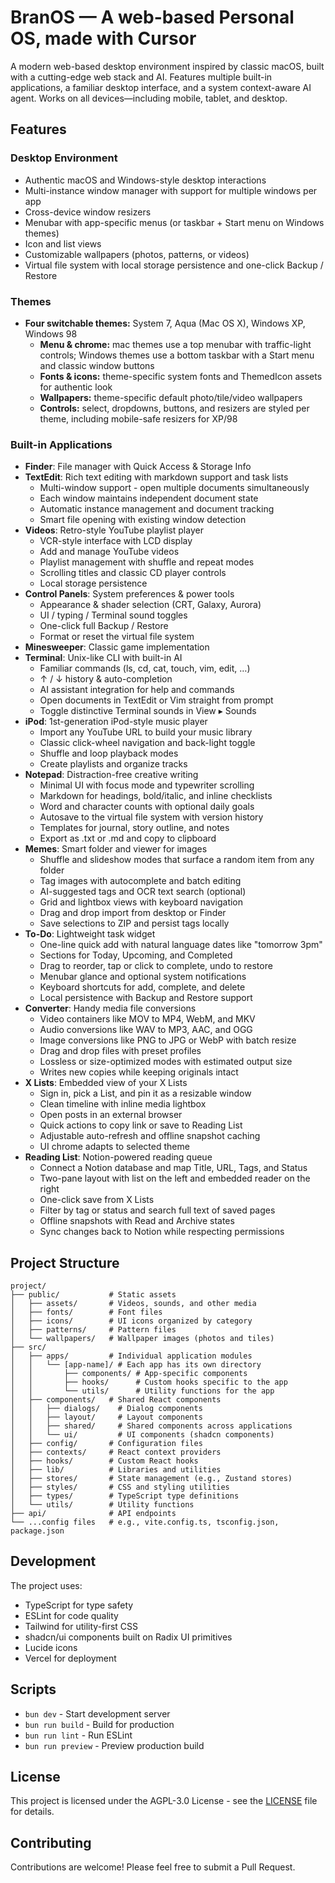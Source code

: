 # BranOS — A web-based Personal OS, made with Cursor

A modern web-based desktop environment inspired by classic macOS, built with a cutting-edge web stack and AI. Features multiple built-in applications, a familiar desktop interface, and a system context-aware AI agent. Works on all devices—including mobile, tablet, and desktop.

## Features

### Desktop Environment

- Authentic macOS and Windows-style desktop interactions
- Multi-instance window manager with support for multiple windows per app
- Cross-device window resizers
- Menubar with app-specific menus (or taskbar + Start menu on Windows themes)
- Icon and list views
- Customizable wallpapers (photos, patterns, or videos)
- Virtual file system with local storage persistence and one-click Backup / Restore

### Themes

- **Four switchable themes:** System 7, Aqua (Mac OS X), Windows XP, Windows 98
  - **Menu & chrome:** mac themes use a top menubar with traffic-light controls; Windows themes use a bottom taskbar with a Start menu and classic window buttons
  - **Fonts & icons:** theme-specific system fonts and ThemedIcon assets for authentic look
  - **Wallpapers:** theme-specific default photo/tile/video wallpapers
  - **Controls:** select, dropdowns, buttons, and resizers are styled per theme, including mobile-safe resizers for XP/98

### Built-in Applications

- **Finder**: File manager with Quick Access & Storage Info
- **TextEdit**: Rich text editing with markdown support and task lists
  - Multi-window support - open multiple documents simultaneously
  - Each window maintains independent document state
  - Automatic instance management and document tracking
  - Smart file opening with existing window detection
- **Videos**: Retro-style YouTube playlist player
  - VCR-style interface with LCD display
  - Add and manage YouTube videos
  - Playlist management with shuffle and repeat modes
  - Scrolling titles and classic CD player controls
  - Local storage persistence
- **Control Panels**: System preferences & power tools
  - Appearance & shader selection (CRT, Galaxy, Aurora)
  - UI / typing / Terminal sound toggles
  - One-click full Backup / Restore
  - Format or reset the virtual file system
- **Minesweeper**: Classic game implementation
- **Terminal**: Unix-like CLI with built-in AI
  - Familiar commands (ls, cd, cat, touch, vim, edit, …)
  - ↑ / ↓ history & auto-completion
  - AI assistant integration for help and commands
  - Open documents in TextEdit or Vim straight from prompt
  - Toggle distinctive Terminal sounds in View ▸ Sounds
- **iPod**: 1st-generation iPod-style music player
  - Import any YouTube URL to build your music library
  - Classic click-wheel navigation and back-light toggle
  - Shuffle and loop playback modes
  - Create playlists and organize tracks
- **Notepad**: Distraction-free creative writing
  - Minimal UI with focus mode and typewriter scrolling
  - Markdown for headings, bold/italic, and inline checklists
  - Word and character counts with optional daily goals
  - Autosave to the virtual file system with version history
  - Templates for journal, story outline, and notes
  - Export as .txt or .md and copy to clipboard
- **Memes**: Smart folder and viewer for images
  - Shuffle and slideshow modes that surface a random item from any folder
  - Tag images with autocomplete and batch editing
  - AI-suggested tags and OCR text search (optional)
  - Grid and lightbox views with keyboard navigation
  - Drag and drop import from desktop or Finder
  - Save selections to ZIP and persist tags locally
- **To-Do**: Lightweight task widget
  - One-line quick add with natural language dates like "tomorrow 3pm"
  - Sections for Today, Upcoming, and Completed
  - Drag to reorder, tap or click to complete, undo to restore
  - Menubar glance and optional system notifications
  - Keyboard shortcuts for add, complete, and delete
  - Local persistence with Backup and Restore support
- **Converter**: Handy media file conversions
  - Video containers like MOV to MP4, WebM, and MKV
  - Audio conversions like WAV to MP3, AAC, and OGG
  - Image conversions like PNG to JPG or WebP with batch resize
  - Drag and drop files with preset profiles
  - Lossless or size-optimized modes with estimated output size
  - Writes new copies while keeping originals intact
- **X Lists**: Embedded view of your X Lists
  - Sign in, pick a List, and pin it as a resizable window
  - Clean timeline with inline media lightbox
  - Open posts in an external browser
  - Quick actions to copy link or save to Reading List
  - Adjustable auto-refresh and offline snapshot caching
  - UI chrome adapts to selected theme
- **Reading List**: Notion-powered reading queue
  - Connect a Notion database and map Title, URL, Tags, and Status
  - Two-pane layout with list on the left and embedded reader on the right
  - One-click save from X Lists
  - Filter by tag or status and search full text of saved pages
  - Offline snapshots with Read and Archive states
  - Sync changes back to Notion while respecting permissions

## Project Structure

```
project/
├── public/           # Static assets
│   ├── assets/       # Videos, sounds, and other media
│   ├── fonts/        # Font files
│   ├── icons/        # UI icons organized by category
│   ├── patterns/     # Pattern files
│   └── wallpapers/   # Wallpaper images (photos and tiles)
├── src/
│   ├── apps/         # Individual application modules
│   │   └── [app-name]/ # Each app has its own directory
│   │       ├── components/ # App-specific components
│   │       ├── hooks/      # Custom hooks specific to the app
│   │       └── utils/      # Utility functions for the app
│   ├── components/   # Shared React components
│   │   ├── dialogs/    # Dialog components
│   │   ├── layout/     # Layout components
│   │   ├── shared/     # Shared components across applications
│   │   └── ui/         # UI components (shadcn components)
│   ├── config/       # Configuration files
│   ├── contexts/     # React context providers
│   ├── hooks/        # Custom React hooks
│   ├── lib/          # Libraries and utilities
│   ├── stores/       # State management (e.g., Zustand stores)
│   ├── styles/       # CSS and styling utilities
│   ├── types/        # TypeScript type definitions
│   └── utils/        # Utility functions
├── api/              # API endpoints
└── ...config files   # e.g., vite.config.ts, tsconfig.json, package.json
```

## Development

The project uses:

- TypeScript for type safety
- ESLint for code quality
- Tailwind for utility-first CSS
- shadcn/ui components built on Radix UI primitives
- Lucide icons
- Vercel for deployment

## Scripts

- `bun dev` - Start development server
- `bun run build` - Build for production
- `bun run lint` - Run ESLint
- `bun run preview` - Preview production build

## License

This project is licensed under the AGPL-3.0 License - see the [LICENSE](LICENSE) file for details.

## Contributing

Contributions are welcome! Please feel free to submit a Pull Request.
